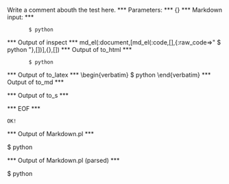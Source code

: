 Write a comment abouth the test here.
*** Parameters: ***
{}
*** Markdown input: ***

           $ python       



*** Output of inspect ***
md_el(:document,[md_el(:code,[],{:raw_code=>"       $ python       "},[])],{},[])
*** Output of to_html ***
<pre><code>       $ python       </code></pre>
*** Output of to_latex ***
\begin{verbatim}       $ python       \end{verbatim}
*** Output of to_md ***

*** Output of to_s ***

*** EOF ***



	OK!



*** Output of Markdown.pl ***
<p>$ python       </p>

*** Output of Markdown.pl (parsed) ***
<div>
 <p>
  $ python 
 </p>
</div>